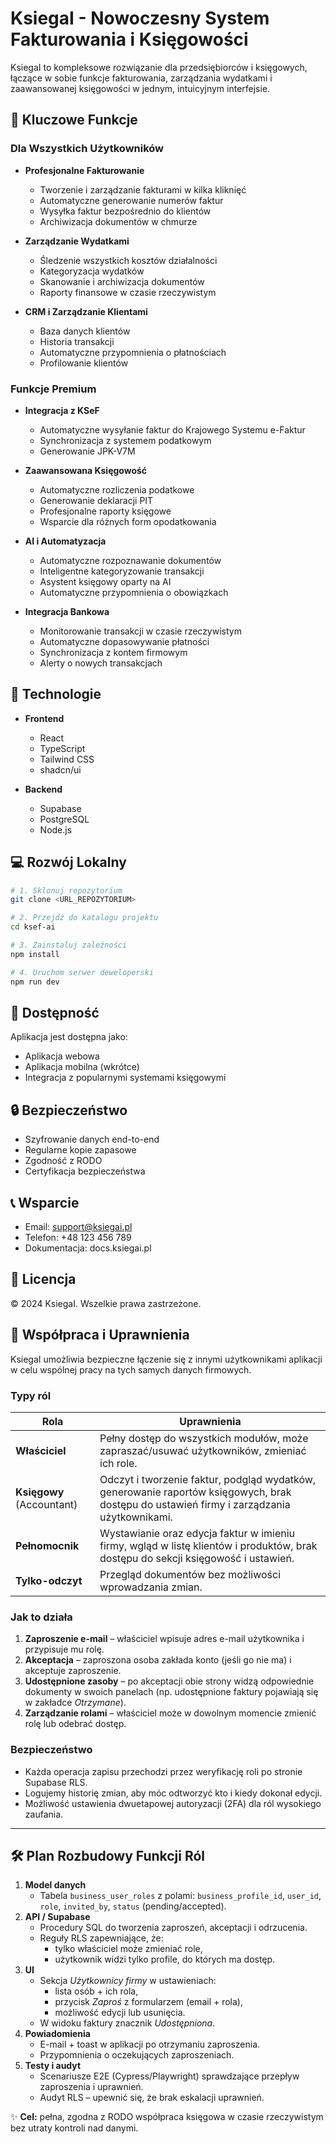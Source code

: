 # KsiegaI - Nowoczesny System Fakturowania i Księgowości

KsiegaI to kompleksowe rozwiązanie dla przedsiębiorców i księgowych, łączące w sobie funkcje fakturowania, zarządzania wydatkami i zaawansowanej księgowości w jednym, intuicyjnym interfejsie.

## 🌟 Kluczowe Funkcje

### Dla Wszystkich Użytkowników
- **Profesjonalne Fakturowanie**
  - Tworzenie i zarządzanie fakturami w kilka kliknięć
  - Automatyczne generowanie numerów faktur
  - Wysyłka faktur bezpośrednio do klientów
  - Archiwizacja dokumentów w chmurze

- **Zarządzanie Wydatkami**
  - Śledzenie wszystkich kosztów działalności
  - Kategoryzacja wydatków
  - Skanowanie i archiwizacja dokumentów
  - Raporty finansowe w czasie rzeczywistym

- **CRM i Zarządzanie Klientami**
  - Baza danych klientów
  - Historia transakcji
  - Automatyczne przypomnienia o płatnościach
  - Profilowanie klientów

### Funkcje Premium
- **Integracja z KSeF**
  - Automatyczne wysyłanie faktur do Krajowego Systemu e-Faktur
  - Synchronizacja z systemem podatkowym
  - Generowanie JPK-V7M

- **Zaawansowana Księgowość**
  - Automatyczne rozliczenia podatkowe
  - Generowanie deklaracji PIT
  - Profesjonalne raporty księgowe
  - Wsparcie dla różnych form opodatkowania

- **AI i Automatyzacja**
  - Automatyczne rozpoznawanie dokumentów
  - Inteligentne kategoryzowanie transakcji
  - Asystent księgowy oparty na AI
  - Automatyczne przypomnienia o obowiązkach

- **Integracja Bankowa**
  - Monitorowanie transakcji w czasie rzeczywistym
  - Automatyczne dopasowywanie płatności
  - Synchronizacja z kontem firmowym
  - Alerty o nowych transakcjach

## 🚀 Technologie

- **Frontend**
  - React
  - TypeScript
  - Tailwind CSS
  - shadcn/ui

- **Backend**
  - Supabase
  - PostgreSQL
  - Node.js

## 💻 Rozwój Lokalny

```sh
# 1. Sklonuj repozytorium
git clone <URL_REPOZYTORIUM>

# 2. Przejdź do katalogu projektu
cd ksef-ai

# 3. Zainstaluj zależności
npm install

# 4. Uruchom serwer deweloperski
npm run dev
```

## 📱 Dostępność

Aplikacja jest dostępna jako:
- Aplikacja webowa
- Aplikacja mobilna (wkrótce)
- Integracja z popularnymi systemami księgowymi

## 🔒 Bezpieczeństwo

- Szyfrowanie danych end-to-end
- Regularne kopie zapasowe
- Zgodność z RODO
- Certyfikacja bezpieczeństwa

## 📞 Wsparcie

- Email: support@ksiegai.pl
- Telefon: +48 123 456 789
- Dokumentacja: docs.ksiegai.pl

## 📄 Licencja

© 2024 KsiegaI. Wszelkie prawa zastrzeżone.

## 🤝 Współpraca i Uprawnienia

KsiegaI umożliwia bezpieczne łączenie się z innymi użytkownikami aplikacji w celu wspólnej pracy na tych samych danych firmowych.

### Typy ról

| Rola | Uprawnienia |
|------|-------------|
| **Właściciel** | Pełny dostęp do wszystkich modułów, może zapraszać/usuwać użytkowników, zmieniać ich role. |
| **Księgowy** (Accountant) | Odczyt i tworzenie faktur, podgląd wydatków, generowanie raportów księgowych, brak dostępu do ustawień firmy i zarządzania użytkownikami. |
| **Pełnomocnik** | Wystawianie oraz edycja faktur w imieniu firmy, wgląd w listę klientów i produktów, brak dostępu do sekcji księgowość i ustawień. |
| **Tylko-odczyt** | Przegląd dokumentów bez możliwości wprowadzania zmian. |

### Jak to działa

1. **Zaproszenie e-mail** – właściciel wpisuje adres e-mail użytkownika i przypisuje mu rolę.
2. **Akceptacja** – zaproszona osoba zakłada konto (jeśli go nie ma) i akceptuje zaproszenie.
3. **Udostępnione zasoby** – po akceptacji obie strony widzą odpowiednie dokumenty w swoich panelach (np. udostępnione faktury pojawiają się w zakładce *Otrzymane*).
4. **Zarządzanie rolami** – właściciel może w dowolnym momencie zmienić rolę lub odebrać dostęp.

### Bezpieczeństwo

- Każda operacja zapisu przechodzi przez weryfikację roli po stronie Supabase RLS.
- Logujemy historię zmian, aby móc odtworzyć kto i kiedy dokonał edycji.
- Możliwość ustawienia dwuetapowej autoryzacji (2FA) dla ról wysokiego zaufania.

---

## 🛠️ Plan Rozbudowy Funkcji Ról

1. **Model danych**
   - Tabela `business_user_roles` z polami: `business_profile_id`, `user_id`, `role`, `invited_by`, `status` (pending/accepted).
2. **API / Supabase**
   - Procedury SQL do tworzenia zaproszeń, akceptacji i odrzucenia.
   - Reguły RLS zapewniające, że:
     - tylko właściciel może zmieniać role,
     - użytkownik widzi tylko profile, do których ma dostęp.
3. **UI**
   - Sekcja *Użytkownicy firmy* w ustawieniach:
     - lista osób + ich rola,
     - przycisk *Zaproś* z formularzem (email + rola),
     - możliwość edycji lub usunięcia.
   - W widoku faktury znacznik *Udostępniona*.
4. **Powiadomienia**
   - E-mail + toast w aplikacji po otrzymaniu zaproszenia.
   - Przypomnienia o oczekujących zaproszeniach.
5. **Testy i audyt**
   - Scenariusze E2E (Cypress/Playwright) sprawdzające przepływ zaproszenia i uprawnień.
   - Audyt RLS – upewnić się, że brak eskalacji uprawnień.

✨ **Cel:** pełna, zgodna z RODO współpraca księgowa w czasie rzeczywistym bez utraty kontroli nad danymi.
